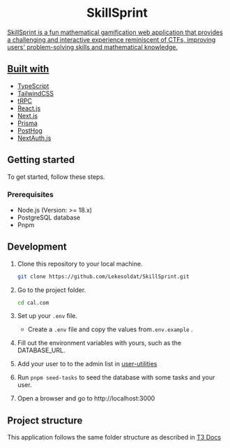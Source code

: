 <h1 align="center">
   SkillSprint
</h1>

<p align="center">
   <a href="https://github.com/Lekesoldat/skillsprint/blob/main/LICENSE" alt="LICENSE">
</p>
   
SkillSprint is a fun mathematical gamification web application that provides a challenging and interactive experience reminiscent of CTFs, improving users' problem-solving skills and mathematical knowledge.
  
## Built with
- [TypeScript](https://www.typescriptlang.org/)
- [TailwindCSS](https://tailwindcss.com/)
- [tRPC](https://trpc.io/)
- [React.js](https://react.dev/)
- [Next.js](https://nextjs.org/)
- [Prisma](https://www.prisma.io/)
- [PostHog](https://posthog.com/)
- [NextAuth.js](https://next-auth.js.org/)

## Getting started

To get started, follow these steps.

### Prerequisites

- Node.js (Version: >= 18.x)
- PostgreSQL database
- Pnpm

## Development

1. Clone this repository to your local machine.

   ```sh
   git clone https://github.com/Lekesoldat/SkillSprint.git
   ```

2. Go to the project folder.

   ```sh
   cd cal.com
   ```

3. Set up your `.env` file.

   - Create a `.env` file and copy the values from`.env.example` .

4. Fill out the environment variables with yours, such as the DATABASE_URL.

5. Add your user to to the admin list in [user-utilities](https://github.com/Lekesoldat/skillsprint/blob/03bcdc3a7be94a163c63c1657f1a134099c72ffb/src/utils/seeds/utils/user-utilities.ts#L18)

6. Run `pnpm seed-tasks` to seed the database with some tasks and your user.

7. Open a browser and go to http://localhost:3000

## Project structure

This application follows the same folder structure as described in [T3 Docs](https://create.t3.gg/en/folder-structure)
